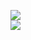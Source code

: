 [![](https://img.shields.io/badge/Made%20With-Github%20Spray-lightgrey.svg?style=for-the-badge&logo=github)](https://github.com/Annihil/github-spray#22059)  
[![](https://i.imgur.com/2DrTn0Z.gif)](https://github.com/Annihil/github-spray)